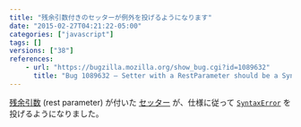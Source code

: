 ```yaml
---
title: "残余引数付きのセッターが例外を投げるようになります"
date: "2015-02-27T04:21:22-05:00"
categories: ["javascript"]
tags: []
versions: ["38"]
references:
    - url: "https://bugzilla.mozilla.org/show_bug.cgi?id=1089632"
      title: "Bug 1089632 – Setter with a RestParameter should be a SyntaxError"
---
```

[残余引数](https://developer.mozilla.org/docs/Web/JavaScript/Reference/Functions/rest_parameters) (rest parameter) が付いた [セッター](https://developer.mozilla.org/docs/Web/JavaScript/Reference/Functions/set) が、仕様に従って [`SyntaxError`](https://developer.mozilla.org/docs/Web/JavaScript/Reference/Global_Objects/SyntaxError) を投げるようになりました。
